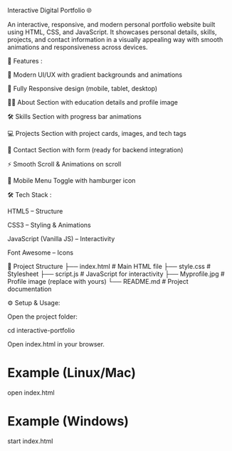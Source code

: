 Interactive Digital Portfolio 🌐

An interactive, responsive, and modern personal portfolio website built using HTML, CSS, and JavaScript.
It showcases personal details, skills, projects, and contact information in a visually appealing way with smooth animations and responsiveness across devices.

🚀 Features :

🎨 Modern UI/UX with gradient backgrounds and animations

📱 Fully Responsive design (mobile, tablet, desktop)

🧑‍🎓 About Section with education details and profile image

🛠 Skills Section with progress bar animations

💻 Projects Section with project cards, images, and tech tags

📩 Contact Section with form (ready for backend integration)

⚡ Smooth Scroll & Animations on scroll

🌙 Mobile Menu Toggle with hamburger icon

🛠 Tech Stack :

HTML5 – Structure

CSS3 – Styling & Animations

JavaScript (Vanilla JS) – Interactivity

Font Awesome – Icons

📂 Project Structure
├── index.html      # Main HTML file
├── style.css       # Stylesheet
├── script.js       # JavaScript for interactivity
├── Myprofile.jpg   # Profile image (replace with yours)
└── README.md       # Project documentation

⚙️ Setup & Usage:

Open the project folder:

cd interactive-portfolio


Open index.html in your browser.

# Example (Linux/Mac)
open index.html

# Example (Windows)
start index.html
